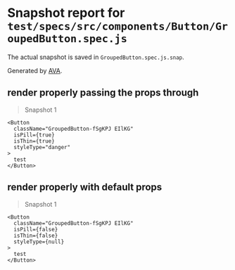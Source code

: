 # Snapshot report for `test/specs/src/components/Button/GroupedButton.spec.js`

The actual snapshot is saved in `GroupedButton.spec.js.snap`.

Generated by [AVA](https://ava.li).

## render properly passing the props through

> Snapshot 1

    <Button
      className="GroupedButton-fSgKPJ EIlKG"
      isPill={true}
      isThin={true}
      styleType="danger"
    >
      test
    </Button>

## render properly with default props

> Snapshot 1

    <Button
      className="GroupedButton-fSgKPJ EIlKG"
      isPill={false}
      isThin={false}
      styleType={null}
    >
      test
    </Button>
